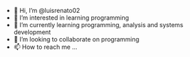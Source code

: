 - 👋 Hi, I’m @luisrenato02
- 👀 I’m interested in learning programming
- 🌱 I’m currently learning programming, analysis and systems development
- 💞️ I’m looking to collaborate on programming
- 📫 How to reach me ...

<!---
luisrenato02/luisrenato02 is a ✨ special ✨ repository because its `README.md` (this file) appears on your GitHub profile.
You can click the Preview link to take a look at your changes.
--->

